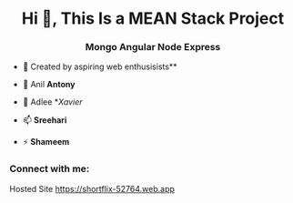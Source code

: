 <h1 align="center">Hi 👋, This Is a MEAN Stack Project</h1>
<h3 align="center">Mongo Angular Node Express</h3> 

- 🔭 Created by aspiring web enthusisists** 
  
- 🌱 Anil **Antony**  
  
- 💬 Adlee **Xavier*

- 📫  **Sreehari**
    
- ⚡  **Shameem**
 
<h3 align="left">Connect with me:</h3>
<p align="left"> 
</p>

Hosted Site
https://shortflix-52764.web.app 
